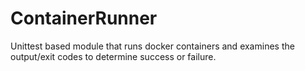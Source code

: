 # ContainerRunner
Unittest based module that runs docker containers and examines the output/exit codes to determine success or failure.
